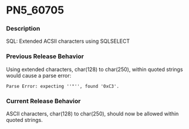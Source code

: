 # PN5_60705

<PageHeader />

### Description

SQL: Extended ACSII characters using SQLSELECT



### Previous Release Behavior

Using extended characters, char(128) to char(250), within quoted strings would cause a parse error:

```
Parse Error: expecting ''"'', found '0xC3'.
```



### Current Release Behavior

ASCII characters, char(128) to char(250), should now be allowed within quoted strings.

  
<PageFooter />
